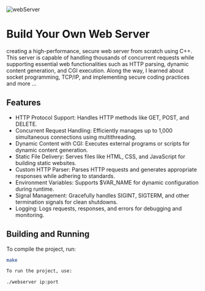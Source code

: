 ![webServer](HttpServer.gif "webServer")

# Build Your Own Web Server
creating a high-performance, secure web server from scratch using C++. This server is capable of handling thousands of concurrent requests while supporting essential web functionalities such as HTTP parsing, dynamic content generation, and CGI execution.
Along the way, I learned about socket programming, TCP/IP, and implementing secure coding practices and more ...

## Features
- HTTP Protocol Support: Handles HTTP methods like GET, POST, and DELETE.
- Concurrent Request Handling: Efficiently manages up to 1,000 simultaneous connections using multithreading.
- Dynamic Content with CGI: Executes external programs or scripts for dynamic content generation.
- Static File Delivery: Serves files like HTML, CSS, and JavaScript for building static websites.
- Custom HTTP Parser: Parses HTTP requests and generates appropriate responses while adhering to standards.
- Environment Variables: Supports $VAR_NAME for dynamic configuration during runtime.
- Signal Management: Gracefully handles SIGINT, SIGTERM, and other termination signals for clean shutdowns.
- Logging: Logs requests, responses, and errors for debugging and monitoring.

## Building and Running

To compile the project, run:

```bash
make

To run the project, use:

./webserver ip:port
